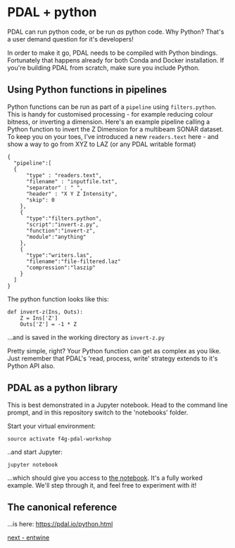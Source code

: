 # PDAL + python

PDAL can run python code, or be run *as* python code. Why Python? That's a user demand question for it's developers!

In order to make it go, PDAL needs to be compiled with Python bindings. Fortunately that happens already for both Conda and Docker installation. If you're building PDAL from scratch, make sure you include Python.



## Using Python functions in pipelines

Python functions can be run as part of a `pipeline` using `filters.python`. This is handy for customised processing - for example reducing colour bitness, or inverting a dimension. Here's an example pipeline calling a Python function to invert the Z Dimension for a multibeam SONAR dataset. To keep you on your toes, I've introduced a new `readers.text` here - and show a way to go from XYZ to LAZ (or any PDAL writable format)


```
{
  "pipeline":[
  {
      "type" : "readers.text",
      "filename" : "inputfile.txt",
      "separator" : " ",
      "header" : "X Y Z Intensity",
      "skip": 0
    },
    {
      "type":"filters.python",
      "script":"invert-z.py",
      "function":"invert-z",
      "module":"anything"
    },
    {
      "type":"writers.las",
      "filename":"file-filtered.laz"
      "compression":"laszip"
    }
  ]
}
```

The python function looks like this:

```
def invert-z(Ins, Outs):
    Z = Ins['Z']
    Outs['Z'] = -1 * Z
```

...and is saved in the working directory as `invert-z.py`

Pretty simple, right? Your Python function can get as complex as you like. Just remember that PDAL's 'read, process, write' strategy extends to it's Python API also. 


## PDAL as a python library

This is best demonstrated in a Jupyter notebook. Head to the command line prompt, and in this repository switch to the 'notebooks' folder.

Start your virtual environment:

`source activate f4g-pdal-workshop`

..and start Jupyter:

`jupyter notebook`

...which should give you access to [the notebook](../notebooks/PDAL-python.ipynb). It's a fully worked example. We'll step through it, and feel free to experiment with it!

## The canonical reference

...is here: https://pdal.io/python.html

[next - entwine](5-entwine.md)
